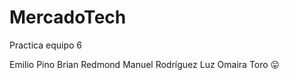 # MercadoTech
Practica equipo 6

Emilio Pino
Brian Redmond
Manuel Rodríguez
Luz Omaira Toro :stuck_out_tongue:

